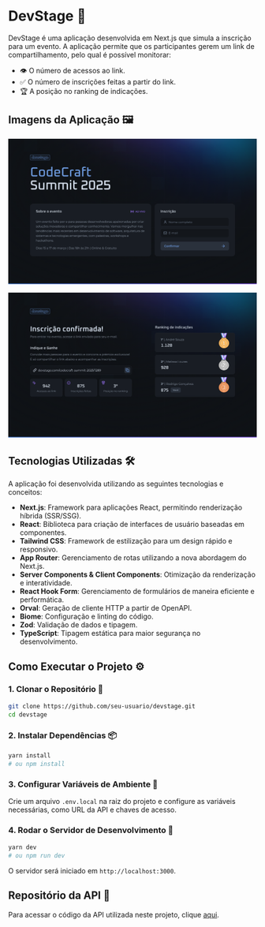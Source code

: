 # DevStage 🚀

DevStage é uma aplicação desenvolvida em Next.js que simula a inscrição para um evento. A aplicação permite que os participantes gerem um link de compartilhamento, pelo qual é possível monitorar:

- 👁️ O número de acessos ao link.
- ✅ O número de inscrições feitas a partir do link.
- 🏆 A posição no ranking de indicações.

## Imagens da Aplicação 🖼️

![Tela de Inscrição](public/InicialPageLayout.png)

![Ranking de Indicações](public/InsidePageLayout.png)


## Tecnologias Utilizadas 🛠️

A aplicação foi desenvolvida utilizando as seguintes tecnologias e conceitos:

- **Next.js**: Framework para aplicações React, permitindo renderização híbrida (SSR/SSG).
- **React**: Biblioteca para criação de interfaces de usuário baseadas em componentes.
- **Tailwind CSS**: Framework de estilização para um design rápido e responsivo.
- **App Router**: Gerenciamento de rotas utilizando a nova abordagem do Next.js.
- **Server Components & Client Components**: Otimização da renderização e interatividade.
- **React Hook Form**: Gerenciamento de formulários de maneira eficiente e performática.
- **Orval**: Geração de cliente HTTP a partir de OpenAPI.
- **Biome**: Configuração e linting do código.
- **Zod**: Validação de dados e tipagem.
- **TypeScript**: Tipagem estática para maior segurança no desenvolvimento.

## Como Executar o Projeto ⚙️

### 1. Clonar o Repositório 💾

```sh
git clone https://github.com/seu-usuario/devstage.git
cd devstage
```

### 2. Instalar Dependências 📦

```sh
yarn install
# ou npm install
```

### 3. Configurar Variáveis de Ambiente 🔑

Crie um arquivo `.env.local` na raiz do projeto e configure as variáveis necessárias, como URL da API e chaves de acesso.

### 4. Rodar o Servidor de Desenvolvimento 🚀

```sh
yarn dev
# ou npm run dev
```

O servidor será iniciado em `http://localhost:3000`.

## Repositório da API 🔗

Para acessar o código da API utilizada neste projeto, clique [aqui](https://github.com/carlosEduardo-hub/DevStage_Backend).
